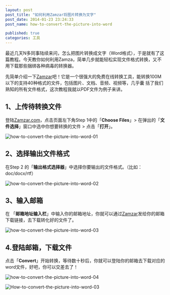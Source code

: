 ```yaml
---
layout: post
post_title: "如何利用Zamzar将图片转换为文字"
post_date: 2014-01-23 23:24:33
post_name: how-to-convert-the-picture-into-word

published: true
categories: 工具
---
```


最近几天N多同事陆续来问，怎么把图片转换成文字（Word格式），于是就有了这篇教程。今天教你如何利用Zamza，简单几步就能轻松实现文件格式转换，又不用下载那些捆绑各种病毒的转换器。

先简单介绍一下[Zamzar](http://www.Zamzar.com)吧！它是一个很强大的免费在线转换工具，能转换100M以下的支持40种格式的文件，包括图片、文档、音频、视频等，几乎囊 括了我们熟知的所有文件格式，这次教程我就以PDF文件为例子来讲。

## **1、上传待转换文件**

登陆[Zamzar.com](http://www.Zamzar.com)，点击页面左下角Step 1中的「**Choose Files**」&gt; 在弹出的「**文件选择**」窗口中选中你想要转换的文件 &gt; 点击「**打开**」。


![how-to-convert-the-picture-into-word-01](http://7arnhx.com1.z0.glb.clouddn.com/wp-content/uploads/2014/01/how-to-convert-the-picture-into-word-01.png)

## **2、选择输出文件格式**

在Step 2 的「**输出格式选择器**」中选择你要输出的文件格式。（比如：doc/docx/rtf）

![how-to-convert-the-picture-into-word-02](http://7arnhx.com1.z0.glb.clouddn.com/wp-content/uploads/2014/01/how-to-convert-the-picture-into-word-02.png)

## **3、输入邮箱**

在  「**邮箱地址输入栏**」中输入你的邮箱地址，你就可以通过[Zamzar](http://www.Zamzar.com)发给你的邮箱下载链接，去下载转化好的文件了。

![how-to-convert-the-picture-into-word-03](http://7arnhx.com1.z0.glb.clouddn.com/wp-content/uploads/2014/01/how-to-convert-the-picture-into-word-03.png)

## **4.登陆邮箱，下载文件**

点击「**Convert**」开始转换，等待数十秒后，你就可以登陆你的邮箱去下载对应的word文件，好吧，你可以交差去了！

![how-to-convert-the-picture-into-word-04](http://7arnhx.com1.z0.glb.clouddn.com/wp-content/uploads/2014/01/how-to-convert-the-picture-into-word-04.png)

![How-to-convert-the-picture-into-word-03](http://7arnhx.com1.z0.glb.clouddn.com/wp-content/uploads/2014/01/55.jpg)